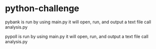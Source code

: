 # python-challenge

pybank is run by using main.py
it will open, run, and output a text file call analysis.py

pypoll is run by using main.py
it will open, run, and output a text file call analysis.py